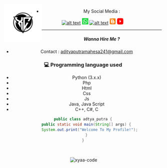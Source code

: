 <img src="https://github.com/Xyaa-Code/Xyaa-Code/blob/main/assets/images__1___7_-removebg-preview.png" width="120" height="120" align="left">
<center>


- My Social Media :

<a href="https://Instagram.com/xyaa_codename"><img src="https://disk.mediaindonesia.com/thumbs/1800x1200/news/2020/03/1e2c29c543e1c21f54846e7f3eae7c7e.jpg" alt="alt text" width="20" height="20"></a> 
<a href="https://wa.me/+16143244921?text=Asalamualaikum+bang"><img src="https://github.com/Yayan-XD/Yayan-XD/blob/master/img/whatsapp.png" alt="alt text" width="20" height="20"></a>
<a href="https://www.facebook.com/Aditya.putraXD991"><img src="https://upload.wikimedia.org/wikipedia/commons/5/51/Facebook_f_logo_%282019%29.svg" alt="alt text" width="20" height="20"></a> <a href="https://magic.xyaacode.my.id"><img src="https://github.com/Yayan-XD/Yayan-XD/blob/master/img/logo_blogspot_by_YayanXD.jpg" alt="alt text" width="20" height="20"></a> <a href="https://youtube.com/channel/"><img src="https://github.com/Yayan-XD/Yayan-XD/blob/master/img/logo_yt_by_YayanXD.jpg" alt="alt text" width="20" height="20"></a> 
&nbsp;&nbsp;     &nbsp;&nbsp;    &nbsp;&nbsp;   &nbsp;&nbsp;   &nbsp;&nbsp;   
___

##### Wanna Hire Me ?

- Contact : adityaputramahesa241@gmail.com

### 💻 Programming language used
- Python (3.x.x)
- Php
- Html
- Css
- Js
- Java, Java Script
- C++, C#, C

```JAVA
public class adtya_putra {
   public static void main(String[] args) {
      System.out.print("Welcome To My Profile!");
   }
}
```
<p align="left"> <a href="https://twitter.com/" target="blank"><img src="https://img.shields.io/twitter/follow/?logo=twitter&style=for-the-badge" alt="" /></a> </p>
<p>&nbsp;<img align="center" src="https://github-readme-stats.vercel.app/api?username=xyaa-code&show_icons=true&locale=en" alt="xyaa-code" /></p>
